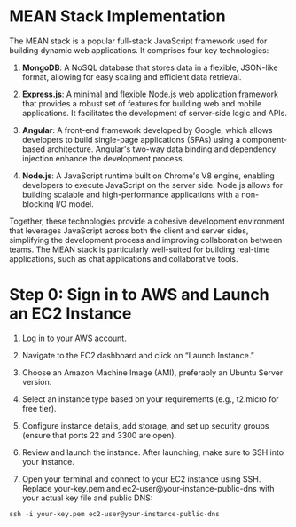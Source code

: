 # MEAN Stack Implementation

The MEAN stack is a popular full-stack JavaScript framework used for building dynamic web applications. It comprises four key technologies:

1. **MongoDB**: A NoSQL database that stores data in a flexible, JSON-like format, allowing for easy scaling and efficient data retrieval.

2. **Express.js**: A minimal and flexible Node.js web application framework that provides a robust set of features for building web and mobile applications. It facilitates the development of server-side logic and APIs.

3. **Angular**: A front-end framework developed by Google, which allows developers to build single-page applications (SPAs) using a component-based architecture. Angular's two-way data binding and dependency injection enhance the development process.

4. **Node.js**: A JavaScript runtime built on Chrome's V8 engine, enabling developers to execute JavaScript on the server side. Node.js allows for building scalable and high-performance applications with a non-blocking I/O model.

Together, these technologies provide a cohesive development environment that leverages JavaScript across both the client and server sides, simplifying the development process and improving collaboration between teams. The MEAN stack is particularly well-suited for building real-time applications, such as chat applications and collaborative tools.

# Step 0: Sign in to AWS and Launch an EC2 Instance
1. Log in to your AWS account.
   
2. Navigate to the EC2 dashboard and click on “Launch Instance.”

3. Choose an Amazon Machine Image (AMI), preferably an Ubuntu Server version.
    
4. Select an instance type based on your requirements (e.g., t2.micro for free tier).
    
5. Configure instance details, add storage, and set up security groups (ensure that ports 22 and 3300 are open).

6. Review and launch the instance. After launching, make sure to SSH into your instance.

7. Open your terminal and connect to your EC2 instance using SSH. Replace your-key.pem and ec2-user@your-instance-public-dns with your actual key file and public DNS:

```
ssh -i your-key.pem ec2-user@your-instance-public-dns
```